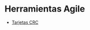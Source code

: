 # Herramientas Agile

- [Tarjetas CRC](https://docs.google.com/spreadsheets/d/1uzOS-RttqFsitdhxchtLufRdNOcaMs7bbt6O9KWHJLQ/edit?usp=sharing)